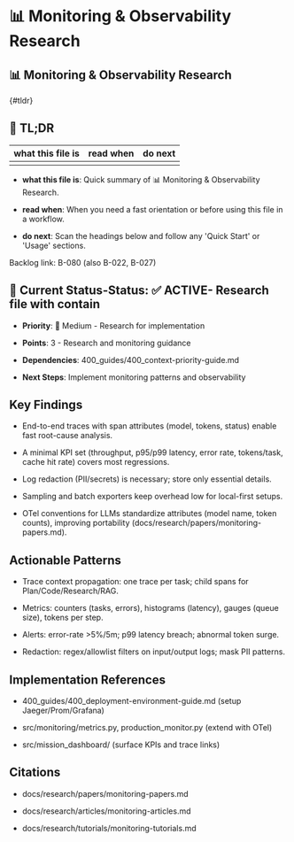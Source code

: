 
<!-- ANCHOR_KEY: monitoring-research -->
<!-- ANCHOR_PRIORITY: 10 -->
<!-- ROLE_PINS: ["researcher", "implementer"] -->

# 📊 Monitoring & Observability Research

## 📊 Monitoring & Observability Research

{#tldr}

## 🔎 TL;DR

| what this file is | read when | do next |
|---|---|---|
|  |  |  |

- **what this file is**: Quick summary of 📊 Monitoring & Observability Research.

- **read when**: When you need a fast orientation or before using this file in a workflow.

- **do next**: Scan the headings below and follow any 'Quick Start' or 'Usage' sections.

Backlog link: B-080 (also B-022, B-027)

## 🎯 **Current Status**-**Status**: ✅ **ACTIVE**- Research file with contain

- **Priority**: 🔧 Medium - Research for implementation

- **Points**: 3 - Research and monitoring guidance

- **Dependencies**: 400_guides/400_context-priority-guide.md

- **Next Steps**: Implement monitoring patterns and observability

## Key Findings

- End-to-end traces with span attributes (model, tokens, status) enable fast root-cause analysis.

- A minimal KPI set (throughput, p95/p99 latency, error rate, tokens/task, cache hit rate) covers most regressions.

- Log redaction (PII/secrets) is necessary; store only essential details.

- Sampling and batch exporters keep overhead low for local-first setups.
- OTel conventions for LLMs standardize attributes (model name, token counts), improving portability
(docs/research/papers/monitoring-papers.md).

## Actionable Patterns

- Trace context propagation: one trace per task; child spans for Plan/Code/Research/RAG.

- Metrics: counters (tasks, errors), histograms (latency), gauges (queue size), tokens per step.

- Alerts: error-rate >5%/5m; p99 latency breach; abnormal token surge.

- Redaction: regex/allowlist filters on input/output logs; mask PII patterns.

## Implementation References

- 400_guides/400_deployment-environment-guide.md (setup Jaeger/Prom/Grafana)

- src/monitoring/metrics.py, production_monitor.py (extend with OTel)

- src/mission_dashboard/ (surface KPIs and trace links)

## Citations

- docs/research/papers/monitoring-papers.md

- docs/research/articles/monitoring-articles.md

- docs/research/tutorials/monitoring-tutorials.md
